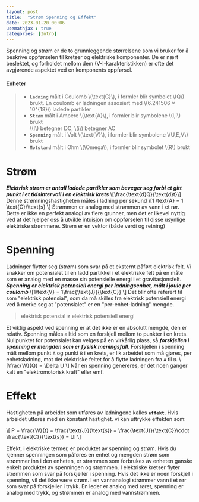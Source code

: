 ```yaml
---
layout: post
title:  "Strøm Spenning og Effekt"
date: 2023-01-20 00:06
usemathjax : true
categories: [Intro]
---
```




Spenning og strøm er de to grunnleggende størrelsene som vi bruker for å beskrive oppførselen til kretser og elektriske komponenter. De er nært beslektet, og forholdet mellom dem (V-I-karakteristikken) er ofte det avgjørende aspektet ved en komponents oppførsel.

#### Enheter

> + **`Ladning`** målt i Coulomb \\(\text{C}\\), i formler blir symbolet \\(Q\\) brukt. En coulomb er ladningen assosiert med 
> \\(6.241506 × 10^{18}\\) ladede partikler
> + **`Strøm`** målt i Ampere \\(\text{A}\\), i formler blir symbolene \\(I,i\\) brukt  
>\\(I\\) betegner DC, \\(i\\) betegner AC
> + **`Spenning`** målt i Volt \\(\text{V}\\), i formler blir symbolene \\(U,E,V\\) brukt
> + **`Motstand`** målt i Ohm \\(\Omega\\), i formler blir symbolet \\(R\\) brukt

# Strøm

***Elektrisk strøm er antall ladede partikler som beveger seg forbi et gitt punkt i et tidsintervall i en elektrisk krets*** 
\\[\frac{\text{d}Q}{\text{d}t}\\] 
Denne strømningshastigheten måles i ladning per sekund 
\\[1 \text{A} = 1 \text{C}/\text{s} \\]
Strømmen er analog med strømmen av vann i et rør. Dette er ikke en perfekt analogi av flere grunner, men det er likevel nyttig ved at det hjelper oss å utvikle intuisjon om oppførselen til disse usynlige elektriske strømmene. Strøm er en vektor (både verdi og retning)

# Spenning

Ladninger flytter seg (strøm) som svar på et eksternt påført elektrisk felt. 
Vi snakker om potensialet til en ladd partikkel i et elektriske felt på en måte som er analog med en masse sin potensielle energi i et gravitasjonsfelt.
***Spenning er elektrisk potensiell energi per ladningsenhet, målt i joule per coulomb***
\\[1\text{V} = 1\frac{\text{J}}{\text{C}} \\]
Det blir ofte referert til som "elektrisk potensial", som da må skilles fra elektrisk potensiell energi
ved å merke seg at "potensialet" er en "per-enhet-ladning" mengde.

>elektrisk potensial ≠ elektrisk potensiell energi

Et viktig aspekt ved spenning er at det ikke er en absolutt mengde, den er relativ. Spenning måles alltid som en forskjell mellom to punkter i en krets.
Nullpunktet for potensialet kan velges på en virkårlig plass, så ***forskjellen i spenning er mengden som er fysisk meningsfull***. Forskjellen i spenning målt mellom punkt `A` og punkt `B` i en krets, er lik arbeidet som må gjøres, per enhetsladning, mot det elektriske feltet for å flytte ladningen fra `A` til `B`. 
\\[\frac{W}{Q} = \Delta U \\]
Når en spenning genereres, er det noen ganger kalt en "elektromotorisk kraft" eller emf. 

# Effekt

Hastigheten på arbeidet som utføres av ladningene kalles **`effekt`**. Hvis arbeidet utføres med en konstant hastighet.
vi kan uttrykke effekten som:

\\[ P = \frac{W}{t} = \frac{\text{J}}{\text{s}} = \frac{\text{J}}{\text{C}}\cdot \frac{\text{C}}{\text{s}} = UI \\]

Effekt, i elektriske termer, er produktet av spenning og strøm. Hvis du kjenner spenningen som påføres en enhet og mengden strøm som strømmer inn i den enheten, er strømmen som forbrukes av enheten ganske enkelt produktet av spenningen og strømmen.
I elektriske kretser flyter strømmen som svar på forskjeller i spenning. Hvis det ikke er noen forskjell i spenning, vil det ikke være strøm. I en vannanalogi strømmer vann i et rør som svar på forskjeller i trykk. En leder er analog med røret, spenning er analog med trykk, og strømmen er analog med vannstrømmen.
